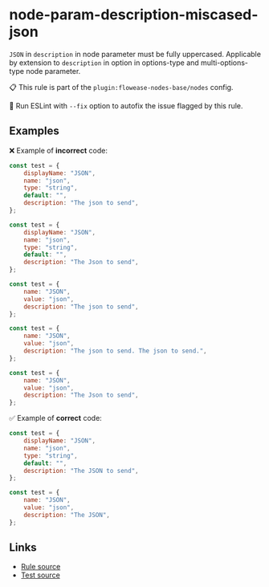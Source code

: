[//]: # "File generated from a template. Do not edit this file directly."

# node-param-description-miscased-json

`JSON` in `description` in node parameter must be fully uppercased. Applicable by extension to `description` in option in options-type and multi-options-type node parameter.

📋 This rule is part of the `plugin:flowease-nodes-base/nodes` config.

🔧 Run ESLint with `--fix` option to autofix the issue flagged by this rule.

## Examples

❌ Example of **incorrect** code:

```js
const test = {
	displayName: "JSON",
	name: "json",
	type: "string",
	default: "",
	description: "The json to send",
};

const test = {
	displayName: "JSON",
	name: "json",
	type: "string",
	default: "",
	description: "The Json to send",
};

const test = {
	name: "JSON",
	value: "json",
	description: "The json to send",
};

const test = {
	name: "JSON",
	value: "json",
	description: "The json to send. The json to send.",
};

const test = {
	name: "JSON",
	value: "json",
	description: "The Json to send",
};
```

✅ Example of **correct** code:

```js
const test = {
	displayName: "JSON",
	name: "json",
	type: "string",
	default: "",
	description: "The JSON to send",
};

const test = {
	name: "JSON",
	value: "json",
	description: "The JSON",
};
```

## Links

- [Rule source](../../lib/rules/node-param-description-miscased-json.ts)
- [Test source](../../tests/node-param-description-miscased-json.test.ts)
